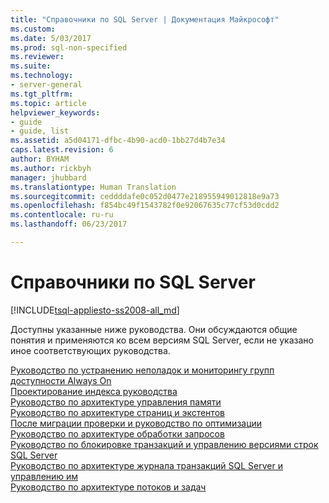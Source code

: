 ```yaml
---
title: "Справочники по SQL Server | Документация Майкрософт"
ms.custom: 
ms.date: 5/03/2017
ms.prod: sql-non-specified
ms.reviewer: 
ms.suite: 
ms.technology:
- server-general
ms.tgt_pltfrm: 
ms.topic: article
helpviewer_keywords:
- guide
- guide, list
ms.assetid: a5d04171-dfbc-4b90-acd0-1bb27d4b7e34
caps.latest.revision: 6
author: BYHAM
ms.author: rickbyh
manager: jhubbard
ms.translationtype: Human Translation
ms.sourcegitcommit: ceddddafe0c052d0477e218955949012818e9a73
ms.openlocfilehash: f854bc49f1543782f0e92067635c77cf53d0cdd2
ms.contentlocale: ru-ru
ms.lasthandoff: 06/23/2017

---
```

# <a name="sql-server-guides"></a>Справочники по SQL Server
[!INCLUDE[tsql-appliesto-ss2008-all_md](../includes/tsql-appliesto-ss2008-all-md.md)]

Доступны указанные ниже руководства. Они обсуждаются общие понятия и применяются ко всем версиям SQL Server, если не указано иное соответствующих руководства. 

[Руководство по устранению неполадок и мониторингу групп доступности Always On](http://msdn.microsoft.com/library/dn135328)  
[Проектирование индекса руководства](../relational-databases/sql-server-index-design-guide.md)  
[Руководство по архитектуре управления памяти](../relational-databases/memory-management-architecture-guide.md)  
[Руководство по архитектуре страниц и экстентов](../relational-databases/pages-and-extents-architecture-guide.md)  
[После миграции проверки и руководство по оптимизации](post-migration-validation-and-optimization-guide.md)  
[Руководство по архитектуре обработки запросов](../relational-databases/query-processing-architecture-guide.md)  
[Руководство по блокировке транзакций и управлению версиями строк SQL Server](https://msdn.microsoft.com/library/jj856598)  
[Руководство по архитектуре журнала транзакций SQL Server и управлению им](../relational-databases/sql-server-transaction-log-architecture-and-management-guide.md)  
[Руководство по архитектуре потоков и задач](../relational-databases/thread-and-task-architecture-guide.md)

